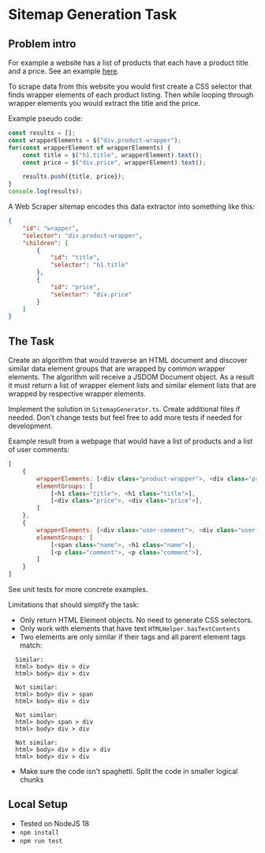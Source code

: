 # Sitemap Generation Task

## Problem intro

For example a website has a list of products that each have a product title and 
a price. See an example [here](https://webscraper.io/test-sites/e-commerce/static/phones/touch).

To scrape data from this website you would first create a CSS selector that 
finds wrapper elements of each product listing. Then while looping through 
wrapper elements you would extract the title and the price.

Example pseudo code:
```javascript
const results = [];
const wrapperElements = $("div.product-wrapper");
for(const wrapperElement of wrapperElements) {
	const title = $("h1.title", wrapperElement).text();
	const price = $("div.price", wrapperElement).text();

	results.push({title, price});
}
console.log(results);
```

A Web Scraper sitemap encodes this data extractor into something like this:

```json
{
    "id": "wrapper",
    "selector": "div.product-wrapper",
    "children": [
        {
            "id": "title",
            "selector": "h1.title"
        },
        {
            "id": "price",
            "selector": "div.price"
        }
    ]
}
```

## The Task

Create an algorithm that would traverse an HTML document and discover similar 
data element groups that are wrapped by common wrapper elements. The algorithm 
will receive a JSDOM Document object. As a result it must return a list of 
wrapper element lists and similar element lists that are wrapped by respective
wrapper elements.

Implement the solution in `SitemapGenerator.ts`. Create additional files if 
needed. Don't change tests but feel free to add more tests if needed for 
development.

Example result from a webpage that would have a list of products and a list of 
user comments:
```javascript
[
	{
		wrapperElements: [<div class="product-wrapper">, <div class="product-wrapper">],
		elementGroups: [
			[<h1 class="title">, <h1 class="title">],
			[<div class="price">, <div class="price">],
		]
	},
	{
		wrapperElements: [<div class="user-comment">, <div class="user-comment">],
		elementGroups: [
			[<span class="name">, <h1 class="name">],
			[<p class="comment">, <p class="comment">],
		]
	}
]
```
See unit tests for more concrete examples.

Limitations that should simplify the task:
* Only return HTML Element objects. No need to generate CSS selectors.
* Only work with elements that have text `HTMLHelper.hasTextContents`
* Two elements are only similar if their tags and all parent element tags match:
```
  Similar:
  html> body> div > div
  html> body> div > div

  Not similar:
  html> body> div > span
  html> body> div > div

  Not similar:
  html> body> span > div
  html> body> div > div

  Not similar:
  html> body> div > div > div
  html> body> div > div
  ```
* Make sure the code isn't spaghetti. Split the code in smaller logical chunks

## Local Setup
* Tested on NodeJS 18
* `npm install`
* `npm run test`
